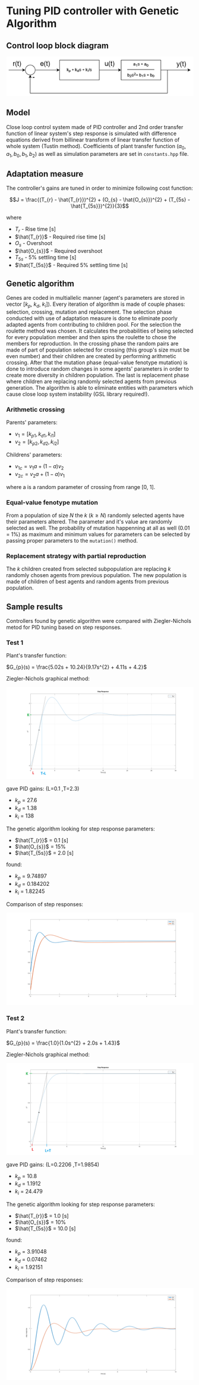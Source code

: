 # Tuning PID controller with Genetic Algorithm

## Control loop block diagram
<p align="center">
  <img src="img/control_loop.png">
</p>

## Model
Close loop control system made of PID controller and 2nd order transfer function of linear system's step response is simulated with difference equations derived from billinear transform of linear transfer function of whole system (Tustin method). Coefficients of plant transfer function ($a_{0}, a_{1}, b_{0}, b_{1}, b_{2}$) as well as simulation parameters are set in `constants.hpp` file.

## Adaptation measure
The controller's gains are tuned in order to minimize following cost function:

$$J = \frac{(T_{r} - \hat{T_{r}})^{2} + (O_{s} - \hat{O_{s}})^{2} + (T_{5s} - \hat{T_{5s}})^{2}}{3}$$

where

- $T_{r}$ - Rise time [s]
- $\hat{T_{r}}$ - Required rise time [s]
- $O_{s}$ - Overshoot
- $\hat{O_{s}}$ - Required overshoot
- $T_{5s}$ - 5% settling time [s]
- $\hat{T_{5s}}$ - Required 5% settling time [s]

## Genetic algorithm
Genes are coded in multiallelic manner (agent's parameters are stored in vector [$k_{p}$, $k_{d}$, $k_{i}$]). Every iteration of algorithm is made of couple phases: selection, crossing, mutation and replacement. The selection phase conducted with use of adaptation measure is done to eliminate poorly adapted agents from contributing to children pool. For the selection the roulette method was chosen. It calculates the probabilities of being selected for every population member and then spins the roulette to chose the members for reproduction. In the crossing phase the random pairs are made of part of population selected for crossing (this group's size must be even number) and their children are created by performing arithmetic crossing. After that the mutation phase (equal-value fenotype mutation) is done to introduce random changes in some agents' parameters in order to create more diversity in children population. The last is replacement phase where children are replacing randomly selected agents from previous generation. The algorithm is able to eliminate entities with parameters which cause close loop system instability (GSL library required!).

### Arithmetic crossing
Parents' parameters:
- $v_{1} = [k_{p1}, k_{d1}, k_{i1}]$
- $v_{2} = [k_{p2}, k_{d2}, k_{i2}]$

Childrens' parameters:
- $v_{1c} = v_{1}a + (1-a)v_{2}$
- $v_{2c} = v_{2}a + (1-a)v_{1}$

where a is a random parameter of crossing from range [0, 1].

### Equal-value fenotype mutation
From a population of size $N$ the $k$ ($k \ge N$) randomly selected agents have their parameters altered. The parameter and it's value are randomly selected as well. The probability of mutation happenning at all as well (0.01 = 1%) as maximum and minimum values for parameters can be selected by passing proper parameters to the `mutation()` method.

### Replacement strategy with partial reproduction
The $k$ children created from selected subpopulation are replacing $k$ randomly chosen agents from previous population. The new population is made of children of best agents and random agents from previous population.

## Sample results

Controllers found by genetic algorithm were compared with Ziegler-Nichols metod for PID tuning based on step responses.

### Test 1

Plant's transfer function:

$G_{p}(s) = \frac{5.02s + 10.24}{9.17s^{2} + 4.11s + 4.2}$

Ziegler-Nichols graphical method:
<p align="center">
  <img src="img/plant.png">
</p>

gave PID gains: (L=0.1 ,T=2.3)
- $k_{p}$ = 27.6
- $k_{d}$ = 1.38
- $k_{i}$ = 138

The genetic algorithm looking for step response parameters:

- $\hat{T_{r}}$ = 0.1 [s]
- $\hat{O_{s}}$ = 15%
- $\hat{T_{5s}}$ = 2.0 [s]

found:
- $k_{p}$ = 9.74897
- $k_{d}$ = 0.184202
- $k_{i}$ = 1.82245

Comparison of step responses:
<p align="center">
  <img src="img/znagcomp.png">
</p>


### Test 2

Plant's transfer function:

$G_{p}(s) = \frac{1.0}{1.0s^{2} + 2.0s + 1.43}$

Ziegler-Nichols graphical method:
<p align="center">
  <img src="img/plant2.png">
</p>

gave PID gains: (L=0.2206 ,T=1.9854)
- $k_{p}$ = 10.8
- $k_{d}$ = 1.1912
- $k_{i}$ = 24.479

The genetic algorithm looking for step response parameters:

- $\hat{T_{r}}$ = 1.0 [s]
- $\hat{O_{s}}$ = 10%
- $\hat{T_{5s}}$ = 10.0 [s]

found:
- $k_{p}$ = 3.91048
- $k_{d}$ = 0.07462
- $k_{i}$ = 1.92151

Comparison of step responses:
<p align="center">
  <img src="img/znagcomp2.png">
</p>